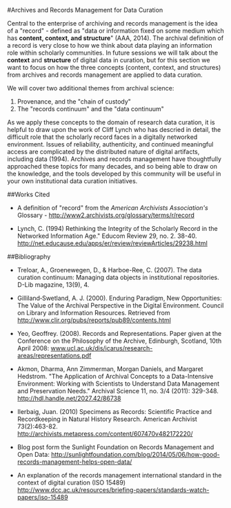 #Archives and Records Management for Data Curation

Central to the enterprise of archiving and records management is the idea of a "record" - defined as "data or information fixed on some medium which has **content, context, and structure**" (AAA, 2014). The archival definition of a record is very close to how we think about data playing an information role within scholarly communities. In future sessions we will talk about the **context** and **structure** of digital data in curation, but for this section we want to focus on how the three concepts (content, context, and structures) from archives and records management are applied to data curation. 

We will cover two additional themes from archival science: 

1. Provenance, and the "chain of custody" 
2. The "records continuum" and the "data continuum"

As we apply these concepts to the domain of research data curation, it is helpful to draw upon the work of Cliff Lynch who has descried in detail, the difficult role that the scholarly record faces in a digitally networked environment. Issues of reliability, authenticity, and continued meaningful access are complicated by the distributed nature of digital artifacts, including data (1994). Archives and records management have thoughtfully approached these topics for many decades, and so being able to draw on the knowledge, and the tools developed by this community will be useful in your own institutional data curation initiatives.  
 
##Works Cited

- A definition of "record" from the _American Archivists Association's_ Glossary - http://www2.archivists.org/glossary/terms/r/record 

- Lynch, C.  (1994) Rethinking the Integrity of the Scholarly Record in the Networked Information Age." Educom Review 29, no. 2.  38-40. http://net.educause.edu/apps/er/review/reviewArticles/29238.html


##Bibliography

- Treloar, A., Groenewegen, D., & Harboe-Ree, C. (2007). The data curation continuum: Managing data objects in institutional repositories. D-Lib magazine, 13(9), 4.

- Gilliland‐Swetland, A. J. (2000). Enduring Paradigm, New Opportunities: The Value of the Archival Perspective in the Digital Environment. Council on Library and Information Resources. Retrieved from http://www.clir.org/pubs/reports/pub89/contents.html

- Yeo, Geoffrey. (2008). Records and Representations. Paper given at the Conference on the Philosophy of the Archive, Edinburgh, Scotland, 10th April 2008: www.ucl.ac.uk/dis/icarus/research-areas/representations.pdf

- Akmon, Dharma, Ann Zimmerman, Morgan Daniels, and Margaret Hedstrom. "The Application of Archival Concepts to a Data-Intensive Environment: Working with Scientists to Understand Data Management and Preservation Needs." Archival Science 11, no. 3/4 (2011): 329-348. http://hdl.handle.net/2027.42/86738

- Ilerbaig, Juan. (2010) Specimens as Records: Scientific Practice and Recordkeeping in Natural History Research. American Archivist 73(2):463-82. http://archivists.metapress.com/content/607470v482172220/

- Blog post form the Sunlight Foundation on Records Management and Open Data: http://sunlightfoundation.com/blog/2014/05/06/how-good-records-management-helps-open-data/

- An explanation of the records management international standard in the context of digital curation (ISO 15489) http://www.dcc.ac.uk/resources/briefing-papers/standards-watch-papers/iso-15489

